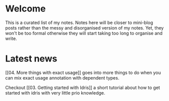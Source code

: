 # Welcome

This is a curated list of my notes. Notes here will be closer to mini-blog posts rather than
the messy and disorganised version of my notes. Yet, they won't be too formal otherwise they will start taking too long to organise and write.


# Latest news

[[04. More things with exact usage]] goes into more things to do when you can mix exact usage annotation with dependent types.

Checkout [[03. Getting started with Idris]] a short tutorial about how to get started with idris with very little prio knowledge.

